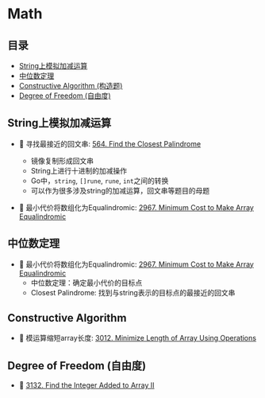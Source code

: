 # Math

## 目录
* [String上模拟加减运算](#string上模拟加减运算)
* [中位数定理](#中位数定理)
* [Constructive Algorithm (构造题)](#constructive-algorithm)
* [Degree of Freedom (自由度)](#degree-of-freedom)

## String上模拟加减运算
* :red_circle: 寻找最接近的回文串: [564. Find the Closest Palindrome](https://github.com/szhou12/leetcode-go/tree/main/leetcode/0564-Find-the-Closest-Palindrome)
    * 镜像复制形成回文串
    * String上进行十进制的加减操作
    * Go中，`string`, `[]rune`, `rune`, `int`之间的转换
    * 可以作为很多涉及string的加减运算，回文串等题目的母题

* :red_circle: 最小代价将数组化为Equalindromic: [2967. Minimum Cost to Make Array Equalindromic](https://github.com/szhou12/leetcode-go/tree/main/leetcode/2967-Minimum-Cost-to-Make-Array-Equalindromic)
    

## 中位数定理
* :red_circle: 最小代价将数组化为Equalindromic: [2967. Minimum Cost to Make Array Equalindromic](https://github.com/szhou12/leetcode-go/tree/main/leetcode/2967-Minimum-Cost-to-Make-Array-Equalindromic)
    * 中位数定理：确定最小代价的目标点
    * Closest Palindrome: 找到与string表示的目标点的最接近的回文串

## Constructive Algorithm
* :red_circle: 模运算缩短array长度: [3012. Minimize Length of Array Using Operations](https://github.com/szhou12/leetcode-go/tree/main/leetcode/3012-Minimize-Length-of-Array-Using-Operations)

## Degree of Freedom (自由度)
* :red_circle: [3132. Find the Integer Added to Array II]()